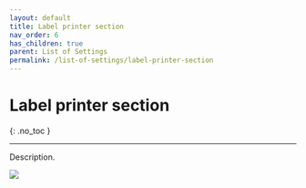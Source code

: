 ```yaml
---
layout: default
title: Label printer section
nav_order: 6
has_children: true
parent: List of Settings
permalink: /list-of-settings/label-printer-section
---
```


# Label printer section
{: .no_toc }

---

Description.

![](/orderlord-help-kds/assets/images/kds/section_kitchen_history_1.png)